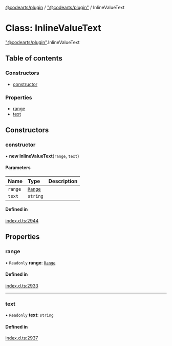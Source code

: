 [@codearts/plugin](../README.md) / ["@codearts/plugin"](../modules/_codearts_plugin_.md) / InlineValueText

# Class: InlineValueText

["@codearts/plugin"](../modules/_codearts_plugin_.md).InlineValueText

## Table of contents

### Constructors

- [constructor](codearts_plugin_.InlineValueText.md#constructor)

### Properties

- [range](codearts_plugin_.InlineValueText.md#range)
- [text](codearts_plugin_.InlineValueText.md#text)

## Constructors

### constructor

• **new InlineValueText**(`range`, `text`)

#### Parameters

| Name | Type | Description |
| :------ | :------ | :------ |
| `range` | [`Range`](codearts_plugin_.Range.md) |  |
| `text` | `string` |  |

#### Defined in

[index.d.ts:2944](https://github.com/huaweicloud/cloudide-plugin-api/blob/203b986/index.d.ts#L2944)

## Properties

### range

• `Readonly` **range**: [`Range`](codearts_plugin_.Range.md)

#### Defined in

[index.d.ts:2933](https://github.com/huaweicloud/cloudide-plugin-api/blob/203b986/index.d.ts#L2933)

___

### text

• `Readonly` **text**: `string`

#### Defined in

[index.d.ts:2937](https://github.com/huaweicloud/cloudide-plugin-api/blob/203b986/index.d.ts#L2937)
